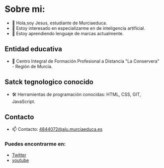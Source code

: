 # Sobre mi: #

- 👋 Hola,soy Jesus, estudiante de Murciaeduca. 
- 👀 Estoy interesado en especializarme en de inteligencia artificial.
- 🌱 Estoy aprendiendo lenguaje de marcas actualmente.


## Entidad educativa ##
- 🏫 Centro Integral de Formación Profesional a
     Distancia "La Conservera" - Región de Murcia.

## Satck tegnologico conocido ##
 - 🛠️ Herramientas de programación conocidas: HTML, CSS, GIT, JavaScript.
    
  ## Contacto ##
-  📫 Contacto: 4844072@alu.murciaeduca.es


### Puedes encontrarme en: ###
- [Twitter](https://twitter.com/inventado)
- [youtube](https://youtube.com/inventado)
